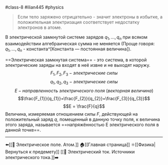 #class-8 #ilian445 #physics 

>Если тело заряжено отрицательно - значит электроны в избытке, а положительная электризация соответствует недостатку электронов в атоме.

В электрической замкнутой системе зарядов $q_{1}, ... , q_{n}$ при всяком взаимодействии алгебраическая сумма не меняется (Проще говоря: $q_{1}, ... , q_{n}$ - константа^[Константа — постоянная величина]).

==Электрическая замкнутая система== - это система, в которой электрические заряды на входят в неё извне и не выходят наружу.
$$F_{1}, F_{2}, F_{3} - электрические\ силы$$
$$q_{1}, q_{2}, q_{3} - электрические\ силы$$
$$E  - направленность\ электрического\ поля\ (векторная\ величина)$$
$$\frac{F_{1}}{q_{1}}=\frac{F_{2}}{q_{2}}=\frac{F_{3}}{q_{3}}$$
$$E = \frac{F}{q}$$
Величина, измеряемая отношением силы $F$, действующей на положительный заряд $q$, помещенный в данную точку поля, к величина этого заряда, называется ==напряжённостью E электрического поля в данной точке==.

---

⬅️[[📒 Электрическое поле. Атом.]] 
🏠[[Главная страница]]
⚛[[Физика|Вернуться к предемету]]
[[📒 Электрический ток. Источники электрического тока.]]➡️